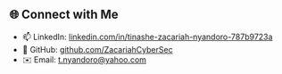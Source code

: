## 🌐 Connect with Me

- 📫 LinkedIn: [linkedin.com/in/tinashe-zacariah-nyandoro-787b9723a](https://www.linkedin.com/in/tinashe-zacariah-nyandoro-787b9723a)
- 📁 GitHub: [github.com/ZacariahCyberSec](https://github.com/ZacariahCyberSec)
- ✉️ Email: t.nyandoro@yahoo.com
